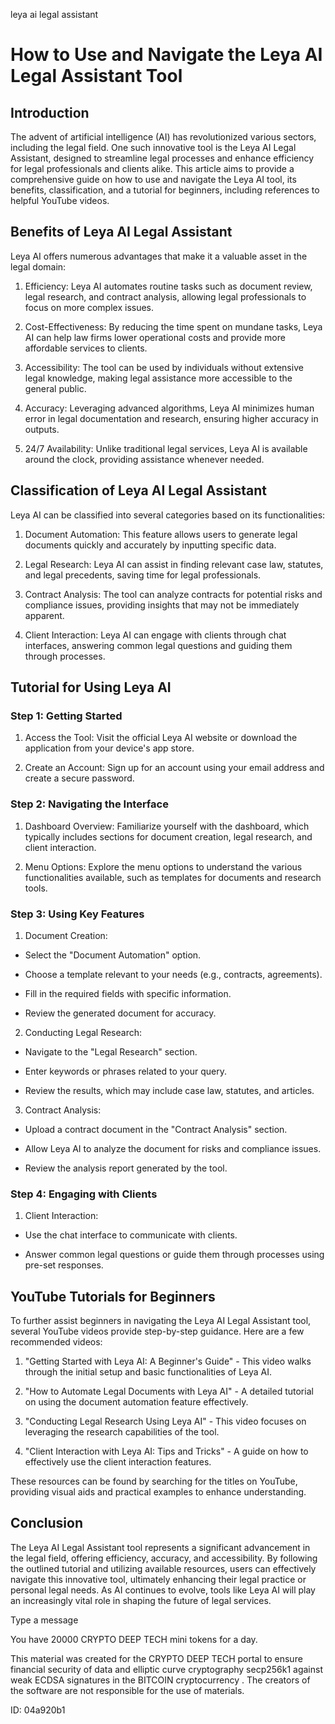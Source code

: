leya ai legal assistant
# How to Use and Navigate the Leya AI Legal Assistant Tool



## Introduction



The advent of artificial intelligence (AI) has revolutionized various sectors, including the legal field. One such innovative tool is the Leya AI Legal Assistant, designed to streamline legal processes and enhance efficiency for legal professionals and clients alike. This article aims to provide a comprehensive guide on how to use and navigate the Leya AI tool, its benefits, classification, and a tutorial for beginners, including references to helpful YouTube videos.



## Benefits of Leya AI Legal Assistant



Leya AI offers numerous advantages that make it a valuable asset in the legal domain:



1. Efficiency: Leya AI automates routine tasks such as document review, legal research, and contract analysis, allowing legal professionals to focus on more complex issues.



2. Cost-Effectiveness: By reducing the time spent on mundane tasks, Leya AI can help law firms lower operational costs and provide more affordable services to clients.



3. Accessibility: The tool can be used by individuals without extensive legal knowledge, making legal assistance more accessible to the general public.



4. Accuracy: Leveraging advanced algorithms, Leya AI minimizes human error in legal documentation and research, ensuring higher accuracy in outputs.



5. 24/7 Availability: Unlike traditional legal services, Leya AI is available around the clock, providing assistance whenever needed.



## Classification of Leya AI Legal Assistant



Leya AI can be classified into several categories based on its functionalities:



1. Document Automation: This feature allows users to generate legal documents quickly and accurately by inputting specific data.



2. Legal Research: Leya AI can assist in finding relevant case law, statutes, and legal precedents, saving time for legal professionals.



3. Contract Analysis: The tool can analyze contracts for potential risks and compliance issues, providing insights that may not be immediately apparent.



4. Client Interaction: Leya AI can engage with clients through chat interfaces, answering common legal questions and guiding them through processes.



## Tutorial for Using Leya AI



### Step 1: Getting Started



1. Access the Tool: Visit the official Leya AI website or download the application from your device's app store.

2. Create an Account: Sign up for an account using your email address and create a secure password.



### Step 2: Navigating the Interface



1. Dashboard Overview: Familiarize yourself with the dashboard, which typically includes sections for document creation, legal research, and client interaction.

2. Menu Options: Explore the menu options to understand the various functionalities available, such as templates for documents and research tools.



### Step 3: Using Key Features



1. Document Creation:

- Select the "Document Automation" option.

- Choose a template relevant to your needs (e.g., contracts, agreements).

- Fill in the required fields with specific information.

- Review the generated document for accuracy.



2. Conducting Legal Research:

- Navigate to the "Legal Research" section.

- Enter keywords or phrases related to your query.

- Review the results, which may include case law, statutes, and articles.



3. Contract Analysis:

- Upload a contract document in the "Contract Analysis" section.

- Allow Leya AI to analyze the document for risks and compliance issues.

- Review the analysis report generated by the tool.



### Step 4: Engaging with Clients



1. Client Interaction:

- Use the chat interface to communicate with clients.

- Answer common legal questions or guide them through processes using pre-set responses.



## YouTube Tutorials for Beginners



To further assist beginners in navigating the Leya AI Legal Assistant tool, several YouTube videos provide step-by-step guidance. Here are a few recommended videos:



1. "Getting Started with Leya AI: A Beginner's Guide" - This video walks through the initial setup and basic functionalities of Leya AI.



2. "How to Automate Legal Documents with Leya AI" - A detailed tutorial on using the document automation feature effectively.



3. "Conducting Legal Research Using Leya AI" - This video focuses on leveraging the research capabilities of the tool.



4. "Client Interaction with Leya AI: Tips and Tricks" - A guide on how to effectively use the client interaction features.



These resources can be found by searching for the titles on YouTube, providing visual aids and practical examples to enhance understanding.



## Conclusion



The Leya AI Legal Assistant tool represents a significant advancement in the legal field, offering efficiency, accuracy, and accessibility. By following the outlined tutorial and utilizing available resources, users can effectively navigate this innovative tool, ultimately enhancing their legal practice or personal legal needs. As AI continues to evolve, tools like Leya AI will play an increasingly vital role in shaping the future of legal services.



Type a message

You have 20000 CRYPTO DEEP TECH mini tokens for a day.


This material was created for the  CRYPTO DEEP TECH portal  to ensure financial security of data and elliptic curve cryptography  secp256k1 against weak ECDSA  signatures   in the  BITCOIN cryptocurrency . The creators of the software are not responsible for the use of materials.

 ID: 04a920b1
